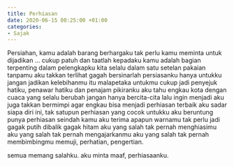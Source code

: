 ```yaml
---
title: Perhiasan
date: 2020-06-15 08:25:00 +01:00
categories:
- Sajak
---
```


Persiahan, kamu adalah barang berhargaku
tak perlu kamu meminta untuk dijadikan ...
cukup patuh dan taatlah kepadaku
kamu adalah bagian terpenting dalam pelengkapku
kita selalu dalam satu setelan pakaian
tanpamu aku takkan terlihat gagah
bersinarlah persiasanku hanya untukku
jangan jadikan kelebihanmu itu malapetaka untukmu
cukup jadi penyejuk hatiku, penawar hatiku dan penajam pikiranku
aku tahu engkau kota dengan cuaca yang selalu berubah
jangan hanya bercita-cita lalu ingin menjadi
aku juga takkan bermimpi agar engkau bisa menjadi perhiasan terbaik
aku sadar siapa diri ini, tak satupun perhiasan yang cocok untukku
aku beruntung punya perhiasan seindah kamu
aku terima apapun warnamu
tak perlu jadi gagak putih dibalik gagak hitam
aku yang salah tak pernah menghiasimu
aku yang salah tak pernah mengajarkanmu
aku yang salah tak pernah membimbingmu
memuji, perhatian, pengertian.

semua memang salahku.
aku minta maaf, perhiasaanku.